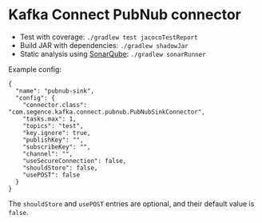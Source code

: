 Kafka Connect PubNub connector
==============================

- Test with coverage: `./gradlew test jacocoTestReport`
- Build JAR with dependencies: `./gradlew shadowJar`
- Static analysis using [SonarQube](http://www.sonarqube.org): `./gradlew sonarRunner`

Example config:

```
{
  "name": "pubnub-sink",
  "config": {
    "connector.class": "com.segence.kafka.connect.pubnub.PubNubSinkConnector",
    "tasks.max": 1,
    "topics": "test",
    "key.ignore": true,
    "publishKey": "",
    "subscribeKey": "",
    "channel": "",
    "useSecureConnection": false,
    "shouldStore": false,
    "usePOST": false
  }
}
```

The `shouldStore` and `usePOST` entries are optional, and their default value is `false`.
